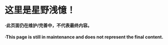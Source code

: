 # 这里是星野浅憶！

#### ·此页面仍在维护/完善中，不代表最终内容。
#### ·This page is still in maintenance and does not represent the final content.
